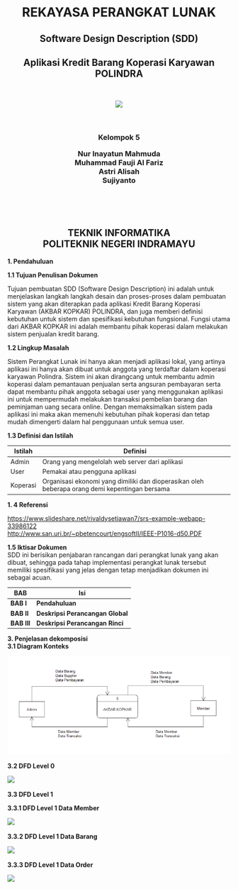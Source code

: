 
<html>
<h1 align="center"> REKAYASA PERANGKAT LUNAK</h1>
<h2 align="center">Software Design Description (SDD)</h2>
<h2 align="center">Aplikasi Kredit Barang Koperasi Karyawan POLINDRA</h2>
<br>
<p align="center"><img src="https://raw.githubusercontent.com/Sujiyanto/RPL-D-6/master/image/POLINDRA.png"></p>
<br>
<h3 align="center">Kelompok 5
<p align="center">
Nur Inayatun Mahmuda<br>
Muhammad Fauji Al Fariz<br>
Astri Alisah<br>
Sujiyanto
	</p>
</h3>
<br><br><br>
<h2 align="center">TEKNIK INFORMATIKA<br>
POLITEKNIK NEGERI INDRAMAYU</h2>

**1. Pendahuluan**

**1.1 Tujuan Penulisan Dokumen**

Tujuan pembuatan SDD (Software Design Description) ini adalah untuk menjelaskan langkah langkah desain dan proses-proses dalam pembuatan sistem yang akan diterapkan pada aplikasi Kredit Barang Koperasi Karyawan (AKBAR KOPKAR) POLINDRA, dan juga memberi definisi kebutuhan untuk sistem dan spesifikasi kebutuhan fungsional. Fungsi utama dari AKBAR KOPKAR ini adalah membantu pihak koperasi dalam melakukan sistem penjualan kredit barang.

**1.2 Lingkup Masalah**
		
Sistem Perangkat Lunak ini hanya akan menjadi aplikasi lokal, yang artinya aplikasi ini hanya akan dibuat untuk anggota yang terdaftar dalam koperasi karyawan Polindra. Sistem ini akan dirangcang untuk membantu admin koperasi dalam pemantauan penjualan serta angsuran pembayaran serta dapat membantu pihak anggota sebagai user yang menggunakan aplikasi ini untuk mempermudah melakukan transaksi pembelian barang dan peminjaman uang secara online. Dengan memaksimalkan sistem pada aplikasi ini maka akan memenuhi kebutuhan pihak koperasi dan tetap mudah dimengerti dalam hal penggunaan untuk semua user.
		
**1.3 Definisi dan Istilah**
		
| Istilah | Definisi                                       |
|---------|------------------------------------------------|
| Admin   | Orang yang mengelolah web server dari aplikasi |
| User    | Pemakai atau pengguna aplikasi                 |
| Koperasi | Organisasi ekonomi yang dimiliki dan dioperasikan oleh beberapa orang demi kepentingan bersama

**1. 4 Referensi**<br>

https://www.slideshare.net/rivaldysetiawan7/srs-example-webapp-33986122 <br>
http://www.san.uri.br/~pbetencourt/engsoftII/IEEE-P1016-d50.PDF

**1.5 Iktisar Dokumen**<br>
SDD ini berisikan penjabaran rancangan dari perangkat lunak yang akan dibuat, sehingga pada tahap implementasi perangkat lunak tersebut memiliki spesifikasi yang jelas dengan tetap menjadikan dokumen ini sebagai acuan.

|BAB        |Isi                             |
|-----------|--------------------------------|
|**BAB I**  |**Pendahuluan**                 |
|**BAB II** |**Deskripsi Perancangan Global**|
|**BAB III**|**Deskripsi Perancangan Rinci** |

**3. Penjelasan dekomposisi**<br>
**3.1 Diagram Konteks**<br>

<img src="https://raw.githubusercontent.com/Sujiyanto/RPL-D-6/master/image/Diagram%20konteks.png"><br>

**3.2 DFD Level 0**<br>

<img src="https://raw.githubusercontent.com/Sujiyanto/RPL-D-6/master/image/DFD%20level%200.JPG"><br>

**3.3 DFD Level 1**<br>

**3.3.1 DFD Level 1 Data Member**<br>

<img src="https://raw.githubusercontent.com/Sujiyanto/RPL-D-6/master/image/DFD%20lvl%201%20Data%20Member.png">

**3.3.2 DFD Level 1 Data Barang**<br>

<img src="https://raw.githubusercontent.com/Sujiyanto/RPL-D-6/master/image/DFD%20lvl%201%20Data%20Barang.png">

**3.3.3 DFD Level 1 Data Order**<br>

<img src="https://raw.githubusercontent.com/Sujiyanto/RPL-D-6/master/image/DFD%20Level%201%20Data%20Order.jpg">

</html>

